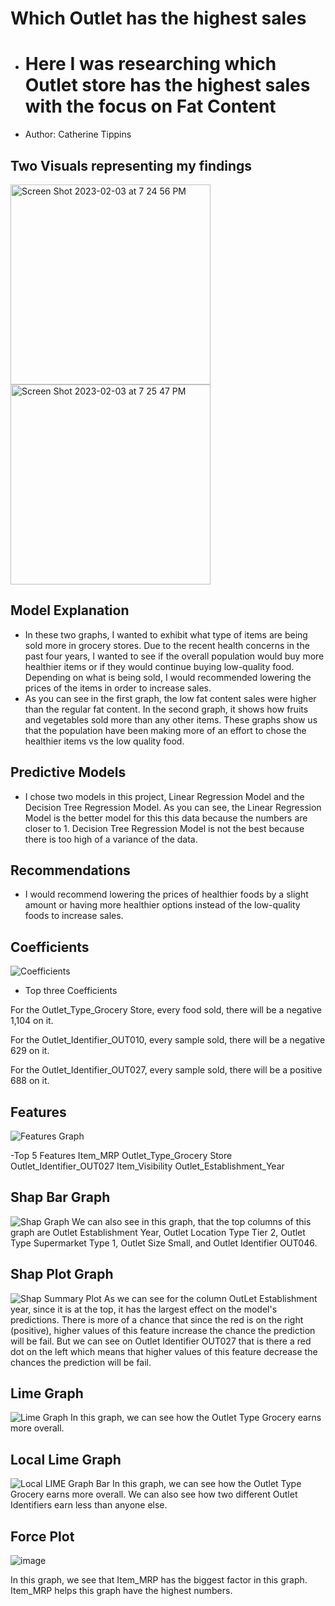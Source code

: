 # Which Outlet has the highest sales
- # Here I was researching which Outlet store has the highest sales with the focus on Fat Content
- Author: Catherine Tippins
## Two Visuals representing my findings

<img width="320" alt="Screen Shot 2023-02-03 at 7 24 56 PM" src="https://user-images.githubusercontent.com/120760480/216741584-17863767-6b14-4126-9d03-6a6509c66fdf.png">

<img width="320" alt="Screen Shot 2023-02-03 at 7 25 47 PM" src="https://user-images.githubusercontent.com/120760480/216741617-6b7f3af6-d8a5-42d9-a90d-5c2dc0df9db5.png">

## Model Explanation 
- In these two graphs, I wanted to exhibit what type of items are being sold more in grocery stores. Due to the recent health concerns in the past four years, I wanted to see if the overall population would buy more healthier items or if they would continue buying low-quality food. Depending on what is being sold, I would recommended lowering the prices of the items in order to increase sales. 
- As you can see in the first graph, the low fat content sales were higher than the regular fat content. In the second graph, it shows how fruits and vegetables sold more than any other items. These graphs show us that the population have been making more of an effort to chose the healthier items vs the low quality food.

## Predictive Models
- I chose two models in this project, Linear Regression Model and the Decision Tree Regression Model. As you can see, the Linear Regression Model is the better model for this this data because the numbers are closer to 1. Decision Tree Regression Model is not the best because there is too high of a variance of the data.

## Recommendations
- I would recommend lowering the prices of healthier foods by a slight amount or having more healthier options instead of the low-quality foods to increase sales.

## Coefficients 
![Coefficients](https://github.com/CatDawn29/Catherine-Project/assets/120760480/d8f2db0a-c6d2-437d-a857-139770a0ef9e)

- Top three Coefficients

For the Outlet_Type_Grocery Store, every food sold, there will be a negative 1,104  on it. 

For the Outlet_Identifier_OUT010, every sample sold, there will be a negative 629 on it.

For the Outlet_Identifier_OUT027, every sample sold, there will be a positive 688 on it.

## Features
![Features Graph](https://github.com/CatDawn29/Catherine-Project/assets/120760480/208593d7-584a-47f4-a5f4-ca020857bcca)

-Top 5 Features
Item_MRP
Outlet_Type_Grocery Store
Outlet_Identifier_OUT027
Item_Visibility
Outlet_Establishment_Year

## Shap Bar Graph
![Shap Graph](https://github.com/CatDawn29/Catherine-Project/assets/120760480/2313fc17-686c-4451-9e4b-25e71950518e)
We can also see in this graph, that the top columns of this graph are Outlet Establishment Year, Outlet Location Type Tier 2, Outlet Type Supermarket Type 1, Outlet Size Small, and Outlet Identifier OUT046. 

## Shap Plot Graph
![Shap Summary Plot](https://github.com/CatDawn29/Catherine-Project/assets/120760480/21882b66-b894-4c95-ba12-af2479021af5)
As we can see for the column OutLet Establishment year, since it is at the top, it has the largest effect on the model's predictions. There is more of a chance that since the red is on the right (positive), higher values of this feature increase the chance the prediction will be fail. But we can see on Outlet Identifier OUT027 that is there a red dot on the left which means that higher values of this feature decrease the chances the prediction will be fail.

## Lime Graph
![Lime Graph ](https://github.com/CatDawn29/Catherine-Project/assets/120760480/7ddccc22-1499-4680-9332-7ae6df6123eb)
In this graph, we can see how the Outlet Type Grocery earns more overall.

## Local Lime Graph
![Local LIME Graph Bar](https://github.com/CatDawn29/Catherine-Project/assets/120760480/8fda1c5c-66a3-403b-b9d9-599276ff2e62)
In this graph, we can see how the Outlet Type Grocery earns more overall. We can also see how two different Outlet Identifiers earn less than anyone else.


## Force Plot 
![image](https://github.com/CatDawn29/Catherine-Project/assets/120760480/6bd433e8-5573-4a82-a765-31d2c04b1842)

In this graph, we see that Item_MRP has the biggest factor in this graph. Item_MRP helps this graph have the highest numbers.




